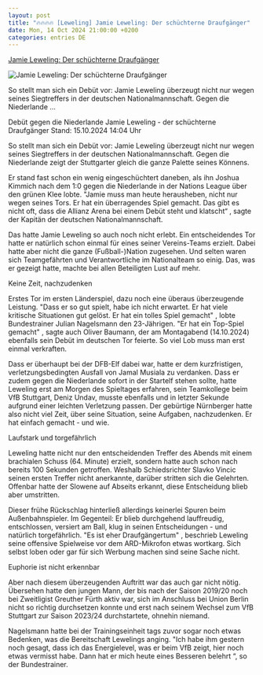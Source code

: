 ```yaml
---
layout: post
title: "🔥🔥🔥🔥 [Leweling] Jamie Leweling: Der schüchterne Draufgänger"
date: Mon, 14 Oct 2024 21:00:00 +0200
categories: entries DE
---
```

[Jamie Leweling: Der schüchterne Draufgänger](https://www.sportschau.de/fussball/nationalmannschaft/jamie-leweling-der-schuechterne-draufgaenger,leweling-ger-ned-100.html)

![Jamie Leweling: Der schüchterne Draufgänger](https://images.sportschau.de/image/5511d206-b990-475d-9e09-66331b216b8c/AAABko7qIEE/AAABkZLhkrw/16x9-1280/jamie-leweling-dfb-100.jpg)

So stellt man sich ein Debüt vor: Jamie Leweling überzeugt nicht nur wegen seines Siegtreffers in der deutschen Nationalmannschaft. Gegen die Niederlande ...

Debüt gegen die Niederlande Jamie Leweling - der schüchterne Draufgänger Stand: 15.10.2024 14:04 Uhr

So stellt man sich ein Debüt vor: Jamie Leweling überzeugt nicht nur wegen seines Siegtreffers in der deutschen Nationalmannschaft. Gegen die Niederlande zeigt der Stuttgarter gleich die ganze Palette seines Könnens.

Er stand fast schon ein wenig eingeschüchtert daneben, als ihn Joshua Kimmich nach dem 1:0 gegen die Niederlande in der Nations League über den grünen Klee lobte. "Jamie muss man heute herausheben, nicht nur wegen seines Tors. Er hat ein überragendes Spiel gemacht. Das gibt es nicht oft, dass die Allianz Arena bei einem Debüt steht und klatscht“ , sagte der Kapitän der deutschen Nationalmannschaft.

Das hatte Jamie Leweling so auch noch nicht erlebt. Ein entscheidendes Tor hatte er natürlich schon einmal für eines seiner Vereins-Teams erzielt. Dabei hatte aber nicht die ganze (Fußball-)Nation zugesehen. Und selten waren sich Teamgefährten und Verantwortliche im Nationalteam so einig. Das, was er gezeigt hatte, machte bei allen Beteiligten Lust auf mehr.

Keine Zeit, nachzudenken

Erstes Tor im ersten Länderspiel, dazu noch eine überaus überzeugende Leistung. "Dass er so gut spielt, habe ich nicht erwartet. Er hat viele kritische Situationen gut gelöst. Er hat ein tolles Spiel gemacht" , lobte Bundestrainer Julian Nagelsmann den 23-Jährigen. "Er hat ein Top-Spiel gemacht" , sagte auch Oliver Baumann, der am Montagabend (14.10.2024) ebenfalls sein Debüt im deutschen Tor feierte. So viel Lob muss man erst einmal verkraften.

Dass er überhaupt bei der DFB-Elf dabei war, hatte er dem kurzfristigen, verletzungsbedingten Ausfall von Jamal Musiala zu verdanken. Dass er zudem gegen die Niederlande sofort in der Startelf stehen sollte, hatte Leweling erst am Morgen des Spieltages erfahren, sein Teamkollege beim VfB Stuttgart, Deniz Undav, musste ebenfalls und in letzter Sekunde aufgrund einer leichten Verletzung passen. Der gebürtige Nürnberger hatte also nicht viel Zeit, über seine Situation, seine Aufgaben, nachzudenken. Er hat einfach gemacht - und wie.

Laufstark und torgefährlich

Leweling hatte nicht nur den entscheidenden Treffer des Abends mit einem brachialen Schuss (64. Minute) erzielt, sondern hatte auch schon nach bereits 100 Sekunden getroffen. Weshalb Schiedsrichter Slavko Vincic seinen ersten Treffer nicht anerkannte, darüber stritten sich die Gelehrten. Offenbar hatte der Slowene auf Abseits erkannt, diese Entscheidung blieb aber umstritten.

Dieser frühe Rückschlag hinterließ allerdings keinerlei Spuren beim Außenbahnspieler. Im Gegenteil: Er blieb durchgehend lauffreudig, entschlossen, versiert am Ball, klug in seinen Entscheidungen - und natürlich torgefährlich. "Es ist eher Draufgängertum" , beschrieb Leweling seine offensive Spielweise vor dem ARD-Mikrofon etwas wortkarg. Sich selbst loben oder gar für sich Werbung machen sind seine Sache nicht.

Euphorie ist nicht erkennbar

Aber nach diesem überzeugenden Auftritt war das auch gar nicht nötig. Übersehen hatte den jungen Mann, der bis nach der Saison 2019/20 noch bei Zweitligist Greuther Fürth aktiv war, sich im Anschluss bei Union Berlin nicht so richtig durchsetzen konnte und erst nach seinem Wechsel zum VfB Stuttgart zur Saison 2023/24 durchstartete, ohnehin niemand.

Nagelsmann hatte bei der Trainingseinheit tags zuvor sogar noch etwas Bedenken, was die Bereitschaft Lewelings anging. "Ich habe ihm gestern noch gesagt, dass ich das Energielevel, was er beim VfB zeigt, hier noch etwas vermisst habe. Dann hat er mich heute eines Besseren belehrt “, so der Bundestrainer.

